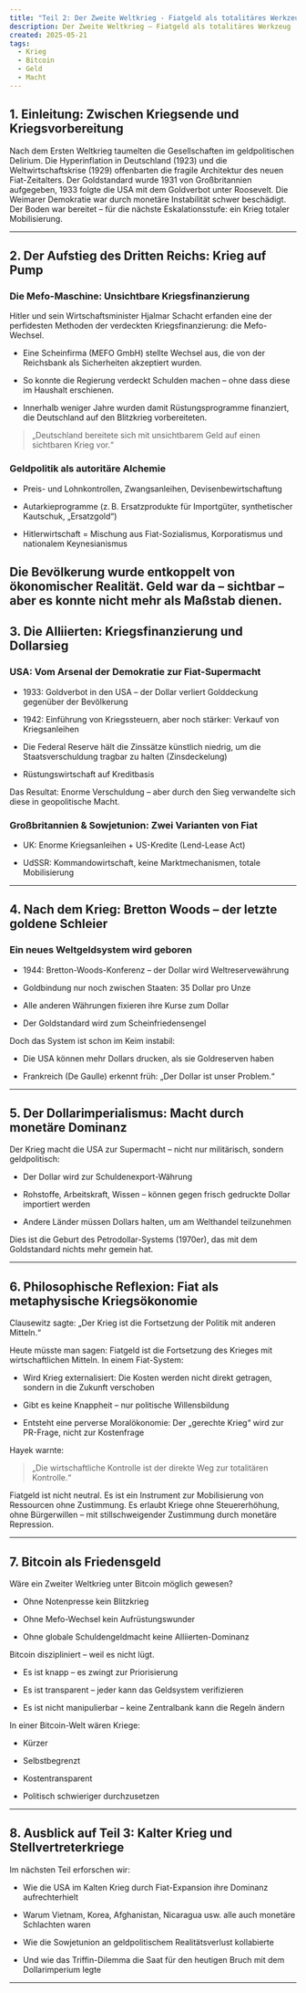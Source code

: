 ```yaml
---
title: "Teil 2: Der Zweite Weltkrieg - Fiatgeld als totalitäres Werkzeug"
description: Der Zweite Weltkrieg – Fiatgeld als totalitäres Werkzeug
created: 2025-05-21
tags:
  - Krieg
  - Bitcoin
  - Geld
  - Macht
---
```

## 1. Einleitung: Zwischen Kriegsende und Kriegsvorbereitung
Nach dem Ersten Weltkrieg taumelten die Gesellschaften im geldpolitischen Delirium. Die Hyperinflation in Deutschland (1923) und die Weltwirtschaftskrise (1929) offenbarten die fragile Architektur des neuen Fiat-Zeitalters. Der Goldstandard wurde 1931 von Großbritannien aufgegeben, 1933 folgte die USA mit dem Goldverbot unter Roosevelt. Die Weimarer Demokratie war durch monetäre Instabilität schwer beschädigt. Der Boden war bereitet – für die nächste Eskalationsstufe: ein Krieg totaler Mobilisierung.

---

## 2. Der Aufstieg des Dritten Reichs: Krieg auf Pump
### Die Mefo-Maschine: Unsichtbare Kriegsfinanzierung

Hitler und sein Wirtschaftsminister Hjalmar Schacht erfanden eine der perfidesten Methoden der verdeckten Kriegsfinanzierung: die Mefo-Wechsel.

- Eine Scheinfirma (MEFO GmbH) stellte Wechsel aus, die von der Reichsbank als Sicherheiten akzeptiert wurden.
    
- So konnte die Regierung verdeckt Schulden machen – ohne dass diese im Haushalt erschienen.
    
- Innerhalb weniger Jahre wurden damit Rüstungsprogramme finanziert, die Deutschland auf den Blitzkrieg vorbereiteten.
    
> „Deutschland bereitete sich mit unsichtbarem Geld auf einen sichtbaren Krieg vor.“

### Geldpolitik als autoritäre Alchemie

- Preis- und Lohnkontrollen, Zwangsanleihen, Devisenbewirtschaftung
    
- Autarkieprogramme (z. B. Ersatzprodukte für Importgüter, synthetischer Kautschuk, „Ersatzgold“)
    
- Hitlerwirtschaft = Mischung aus Fiat-Sozialismus, Korporatismus und nationalem Keynesianismus
    
 Die Bevölkerung wurde entkoppelt von ökonomischer Realität. Geld war da – sichtbar – aber es konnte nicht mehr als Maßstab dienen.
---

## 3. Die Alliierten: Kriegsfinanzierung und Dollarsieg

### USA: Vom Arsenal der Demokratie zur Fiat-Supermacht

- 1933: Goldverbot in den USA – der Dollar verliert Golddeckung gegenüber der Bevölkerung
    
- 1942: Einführung von Kriegssteuern, aber noch stärker: Verkauf von Kriegsanleihen
    
- Die Federal Reserve hält die Zinssätze künstlich niedrig, um die Staatsverschuldung tragbar zu halten (Zinsdeckelung)
    
- Rüstungswirtschaft auf Kreditbasis

Das Resultat: Enorme Verschuldung – aber durch den Sieg verwandelte sich diese in geopolitische Macht.
### Großbritannien & Sowjetunion: Zwei Varianten von Fiat

- UK: Enorme Kriegsanleihen + US-Kredite (Lend-Lease Act)
    
- UdSSR: Kommandowirtschaft, keine Marktmechanismen, totale Mobilisierung
    
---
## 4. Nach dem Krieg: Bretton Woods – der letzte goldene Schleier
### Ein neues Weltgeldsystem wird geboren

- 1944: Bretton-Woods-Konferenz – der Dollar wird Weltreservewährung
    
- Goldbindung nur noch zwischen Staaten: 35 Dollar pro Unze
    
- Alle anderen Währungen fixieren ihre Kurse zum Dollar
    
- Der Goldstandard wird zum Scheinfriedensengel
    
Doch das System ist schon im Keim instabil:

- Die USA können mehr Dollars drucken, als sie Goldreserven haben
    
- Frankreich (De Gaulle) erkennt früh: „Der Dollar ist unser Problem.“
    
---

## 5. Der Dollarimperialismus: Macht durch monetäre Dominanz

Der Krieg macht die USA zur Supermacht – nicht nur militärisch, sondern geldpolitisch:

- Der Dollar wird zur Schuldenexport-Währung
    
- Rohstoffe, Arbeitskraft, Wissen – können gegen frisch gedruckte Dollar importiert werden
    
- Andere Länder müssen Dollars halten, um am Welthandel teilzunehmen
    
Dies ist die Geburt des Petrodollar-Systems (1970er), das mit dem Goldstandard nichts mehr gemein hat.

---
## 6. Philosophische Reflexion: Fiat als metaphysische Kriegsökonomie

Clausewitz sagte: „Der Krieg ist die Fortsetzung der Politik mit anderen Mitteln.“

Heute müsste man sagen: Fiatgeld ist die Fortsetzung des Krieges mit wirtschaftlichen Mitteln.
In einem Fiat-System:

- Wird Krieg externalisiert: Die Kosten werden nicht direkt getragen, sondern in die Zukunft verschoben
    
- Gibt es keine Knappheit – nur politische Willensbildung
    
- Entsteht eine perverse Moralökonomie: Der „gerechte Krieg“ wird zur PR-Frage, nicht zur Kostenfrage
    
Hayek warnte:
> „Die wirtschaftliche Kontrolle ist der direkte Weg zur totalitären Kontrolle.“
> 
Fiatgeld ist nicht neutral. Es ist ein Instrument zur Mobilisierung von Ressourcen ohne Zustimmung. Es erlaubt Kriege ohne Steuererhöhung, ohne Bürgerwillen – mit stillschweigender Zustimmung durch monetäre Repression.

---

## 7. Bitcoin als Friedensgeld
Wäre ein Zweiter Weltkrieg unter Bitcoin möglich gewesen?

- Ohne Notenpresse kein Blitzkrieg
    
- Ohne Mefo-Wechsel kein Aufrüstungswunder
    
- Ohne globale Schuldengeldmacht keine Alliierten-Dominanz
    
Bitcoin diszipliniert – weil es nicht lügt.

- Es ist knapp – es zwingt zur Priorisierung
    
- Es ist transparent – jeder kann das Geldsystem verifizieren
    
- Es ist nicht manipulierbar – keine Zentralbank kann die Regeln ändern
    
In einer Bitcoin-Welt wären Kriege:

- Kürzer
    
- Selbstbegrenzt
    
- Kostentransparent
    
- Politisch schwieriger durchzusetzen
    
---

## 8. Ausblick auf Teil 3: Kalter Krieg und Stellvertreterkriege
Im nächsten Teil erforschen wir:

- Wie die USA im Kalten Krieg durch Fiat-Expansion ihre Dominanz aufrechterhielt
    
- Warum Vietnam, Korea, Afghanistan, Nicaragua usw. alle auch monetäre Schlachten waren
    
- Wie die Sowjetunion an geldpolitischem Realitätsverlust kollabierte
    
- Und wie das Triffin-Dilemma die Saat für den heutigen Bruch mit dem Dollarimperium legte
    
---
